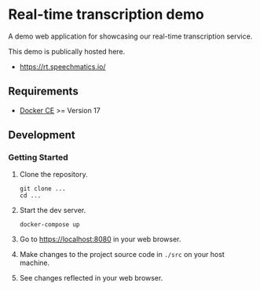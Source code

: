 # Real-time transcription demo

A demo web application for showcasing our real-time transcription service.

This demo is publically hosted here.

- https://rt.speechmatics.io/

## Requirements

- [Docker CE][docker-ce] >= Version 17

## Development

### Getting Started

1. Clone the repository.

    ```shell
    git clone ...
    cd ...
    ```

2. Start the dev server.

    ```shell
    docker-compose up
    ```

3. Go to [https://localhost:8080](https://localhost:8080) in your web browser.

4. Make changes to the project source code in `./src` on your host machine.

5. See changes reflected in your web browser.

[docker-ce]: https://www.docker.com/community-edition
